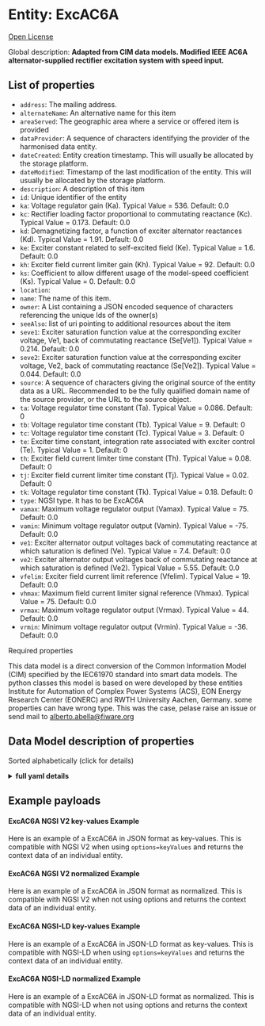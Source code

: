 Entity: ExcAC6A  
===============  
[Open License](https://github.com/smart-data-models//dataModel.EnergyCIM/blob/master/ExcAC6A/LICENSE.md)  
Global description: **Adapted from CIM data models. Modified IEEE AC6A alternator-supplied rectifier excitation system with speed input.**  

## List of properties  

- `address`: The mailing address.  - `alternateName`: An alternative name for this item  - `areaServed`: The geographic area where a service or offered item is provided  - `dataProvider`: A sequence of characters identifying the provider of the harmonised data entity.  - `dateCreated`: Entity creation timestamp. This will usually be allocated by the storage platform.  - `dateModified`: Timestamp of the last modification of the entity. This will usually be allocated by the storage platform.  - `description`: A description of this item  - `id`: Unique identifier of the entity  - `ka`: Voltage regulator gain (Ka).  Typical Value = 536. Default: 0.0  - `kc`: Rectifier loading factor proportional to commutating reactance (Kc).  Typical Value = 0.173. Default: 0.0  - `kd`: Demagnetizing factor, a function of exciter alternator reactances (Kd).  Typical Value = 1.91. Default: 0.0  - `ke`: Exciter constant related to self-excited field (Ke).  Typical Value = 1.6. Default: 0.0  - `kh`: Exciter field current limiter gain (Kh).  Typical Value = 92. Default: 0.0  - `ks`: Coefficient to allow different usage of the model-speed coefficient (Ks).  Typical Value = 0. Default: 0.0  - `location`:   - `name`: The name of this item.  - `owner`: A List containing a JSON encoded sequence of characters referencing the unique Ids of the owner(s)  - `seeAlso`: list of uri pointing to additional resources about the item  - `seve1`: Exciter saturation function value at the corresponding exciter voltage, Ve1, back of commutating reactance (Se[Ve1]).  Typical Value = 0.214. Default: 0.0  - `seve2`: Exciter saturation function value at the corresponding exciter voltage, Ve2, back of commutating reactance (Se[Ve2]).  Typical Value = 0.044. Default: 0.0  - `source`: A sequence of characters giving the original source of the entity data as a URL. Recommended to be the fully qualified domain name of the source provider, or the URL to the source object.  - `ta`: Voltage regulator time constant (Ta).  Typical Value = 0.086. Default: 0  - `tb`: Voltage regulator time constant (Tb).  Typical Value = 9. Default: 0  - `tc`: Voltage regulator time constant (Tc).  Typical Value = 3. Default: 0  - `te`: Exciter time constant, integration rate associated with exciter control (Te).  Typical Value = 1. Default: 0  - `th`: Exciter field current limiter time constant (Th).  Typical Value = 0.08. Default: 0  - `tj`: Exciter field current limiter time constant (Tj).  Typical Value = 0.02. Default: 0  - `tk`: Voltage regulator time constant (Tk).  Typical Value = 0.18. Default: 0  - `type`: NGSI type. It has to be ExcAC6A  - `vamax`: Maximum voltage regulator output (Vamax).  Typical Value = 75. Default: 0.0  - `vamin`: Minimum voltage regulator output (Vamin).  Typical Value = -75. Default: 0.0  - `ve1`: Exciter alternator output voltages back of commutating reactance at which saturation is defined (Ve).  Typical Value = 7.4. Default: 0.0  - `ve2`: Exciter alternator output voltages back of commutating reactance at which saturation is defined (Ve2).  Typical Value = 5.55. Default: 0.0  - `vfelim`: Exciter field current limit reference (Vfelim).  Typical Value = 19. Default: 0.0  - `vhmax`: Maximum field current limiter signal reference (Vhmax).  Typical Value = 75. Default: 0.0  - `vrmax`: Maximum voltage regulator output (Vrmax).  Typical Value = 44. Default: 0.0  - `vrmin`: Minimum voltage regulator output (Vrmin).  Typical Value = -36. Default: 0.0    
Required properties  
This data model is a direct conversion of the Common Information Model (CIM) specified by the IEC61970 standard into smart data models. The python classes this model is based on were developed by these entities Institute for Automation of Complex Power Systems (ACS), EON Energy Research Center (EONERC) and RWTH University Aachen, Germany. some properties can have wrong type. This was the case, pelase raise an issue or send mail to alberto.abella@fiware.org  
## Data Model description of properties  
Sorted alphabetically (click for details)  
<details><summary><strong>full yaml details</strong></summary>    
```yaml  
ExcAC6A:    
  description: 'Adapted from CIM data models. Modified IEEE AC6A alternator-supplied rectifier excitation system with speed input.'    
  properties:    
    address:    
      description: 'The mailing address.'    
      properties:    
        addressCountry:    
          description: 'Property. The country. For example, Spain. Model:''https://schema.org/Text'''    
          type: string    
        addressLocality:    
          description: 'Property. The locality in which the street address is, and which is in the region. Model:''https://schema.org/Text'''    
          type: string    
        addressRegion:    
          description: 'Property. The region in which the locality is, and which is in the country. Model:''https://schema.org/Text'''    
          type: string    
        areaServed:    
          description: 'Property. The geographic area where a service or offered item is provided. Model:''https://schema.org/Text'''    
          type: string    
        postOfficeBoxNumber:    
          description: 'Property. The post office box number for PO box addresses. For example, Spain. Model:''https://schema.org/Text'''    
          type: string    
        postalCode:    
          description: 'Property. The postal code. For example, Spain. Model:''https://schema.org/Text'''    
          type: string    
        streetAddress:    
          description: 'Property. The street address. Model:''https://schema.org/Text'''    
          type: string    
      type: Property    
    alternateName:    
      description: 'An alternative name for this item'    
      type: Property    
    areaServed:    
      description: 'The geographic area where a service or offered item is provided'    
      type: Property    
      x-ngsi:    
        model: https://schema.org/Text    
    dataProvider:    
      description: 'A sequence of characters identifying the provider of the harmonised data entity.'    
      type: Property    
    dateCreated:    
      description: 'Entity creation timestamp. This will usually be allocated by the storage platform.'    
      format: date-time    
      type: Property    
    dateModified:    
      description: 'Timestamp of the last modification of the entity. This will usually be allocated by the storage platform.'    
      format: date-time    
      type: Property    
    description:    
      description: 'A description of this item'    
      type: Property    
    id:    
      anyOf: &excac6a_-_properties_-_owner_-_items_-_anyof    
        - description: 'Property. Identifier format of any NGSI entity'    
          maxLength: 256    
          minLength: 1    
          pattern: ^[\w\-\.\{\}\$\+\*\[\]`|~^@!,:\\]+$    
          type: string    
        - description: 'Property. Identifier format of any NGSI entity'    
          format: uri    
          type: string    
      description: 'Unique identifier of the entity'    
      type: Property    
    ka:    
      description: 'Voltage regulator gain (Ka).  Typical Value = 536. Default: 0.0'    
      type: number    
      x-ngsi:    
        model: https://schema.org/Number    
    kc:    
      description: 'Rectifier loading factor proportional to commutating reactance (Kc).  Typical Value = 0.173. Default: 0.0'    
      type: number    
      x-ngsi:    
        model: https://schema.org/Number    
    kd:    
      description: 'Demagnetizing factor, a function of exciter alternator reactances (Kd).  Typical Value = 1.91. Default: 0.0'    
      type: number    
      x-ngsi:    
        model: https://schema.org/Number    
    ke:    
      description: 'Exciter constant related to self-excited field (Ke).  Typical Value = 1.6. Default: 0.0'    
      type: number    
      x-ngsi:    
        model: https://schema.org/Number    
    kh:    
      description: 'Exciter field current limiter gain (Kh).  Typical Value = 92. Default: 0.0'    
      type: number    
      x-ngsi:    
        model: https://schema.org/Number    
    ks:    
      description: 'Coefficient to allow different usage of the model-speed coefficient (Ks).  Typical Value = 0. Default: 0.0'    
      type: number    
      x-ngsi:    
        model: https://schema.org/Number    
    location:    
      $id: https://geojson.org/schema/Geometry.json    
      $schema: "http://json-schema.org/draft-07/schema#"    
      oneOf:    
        - properties:    
            bbox:    
              items:    
                type: number    
              minItems: 4    
              type: array    
            coordinates:    
              items:    
                type: number    
              minItems: 2    
              type: array    
            type:    
              enum:    
                - Point    
              type: string    
          required:    
            - type    
            - coordinates    
          title: 'GeoJSON Point'    
          type: object    
        - properties:    
            bbox:    
              items:    
                type: number    
              minItems: 4    
              type: array    
            coordinates:    
              items:    
                items:    
                  type: number    
                minItems: 2    
                type: array    
              minItems: 2    
              type: array    
            type:    
              enum:    
                - LineString    
              type: string    
          required:    
            - type    
            - coordinates    
          title: 'GeoJSON LineString'    
          type: object    
        - properties:    
            bbox:    
              items:    
                type: number    
              minItems: 4    
              type: array    
            coordinates:    
              items:    
                items:    
                  items:    
                    type: number    
                  minItems: 2    
                  type: array    
                minItems: 4    
                type: array    
              type: array    
            type:    
              enum:    
                - Polygon    
              type: string    
          required:    
            - type    
            - coordinates    
          title: 'GeoJSON Polygon'    
          type: object    
        - properties:    
            bbox:    
              items:    
                type: number    
              minItems: 4    
              type: array    
            coordinates:    
              items:    
                items:    
                  type: number    
                minItems: 2    
                type: array    
              type: array    
            type:    
              enum:    
                - MultiPoint    
              type: string    
          required:    
            - type    
            - coordinates    
          title: 'GeoJSON MultiPoint'    
          type: object    
        - properties:    
            bbox:    
              items:    
                type: number    
              minItems: 4    
              type: array    
            coordinates:    
              items:    
                items:    
                  items:    
                    type: number    
                  minItems: 2    
                  type: array    
                minItems: 2    
                type: array    
              type: array    
            type:    
              enum:    
                - MultiLineString    
              type: string    
          required:    
            - type    
            - coordinates    
          title: 'GeoJSON MultiLineString'    
          type: object    
        - properties:    
            bbox:    
              items:    
                type: number    
              minItems: 4    
              type: array    
            coordinates:    
              items:    
                items:    
                  items:    
                    items:    
                      type: number    
                    minItems: 2    
                    type: array    
                  minItems: 4    
                  type: array    
                type: array    
              type: array    
            type:    
              enum:    
                - MultiPolygon    
              type: string    
          required:    
            - type    
            - coordinates    
          title: 'GeoJSON MultiPolygon'    
          type: object    
      title: 'GeoJSON Geometry'    
    name:    
      description: 'The name of this item.'    
      type: Property    
    owner:    
      description: 'A List containing a JSON encoded sequence of characters referencing the unique Ids of the owner(s)'    
      items:    
        anyOf: *excac6a_-_properties_-_owner_-_items_-_anyof    
        description: 'Property. Unique identifier of the entity'    
      type: Property    
    seeAlso:    
      description: 'list of uri pointing to additional resources about the item'    
      oneOf:    
        - items:    
            - format: uri    
              type: string    
          minItems: 1    
          type: array    
        - format: uri    
          type: string    
      type: Property    
    seve1:    
      description: 'Exciter saturation function value at the corresponding exciter voltage, Ve1, back of commutating reactance (Se[Ve1]).  Typical Value = 0.214. Default: 0.0'    
      type: number    
      x-ngsi:    
        model: https://schema.org/Number    
    seve2:    
      description: 'Exciter saturation function value at the corresponding exciter voltage, Ve2, back of commutating reactance (Se[Ve2]).  Typical Value = 0.044. Default: 0.0'    
      type: number    
      x-ngsi:    
        model: https://schema.org/Number    
    source:    
      description: 'A sequence of characters giving the original source of the entity data as a URL. Recommended to be the fully qualified domain name of the source provider, or the URL to the source object.'    
      type: Property    
    ta:    
      description: 'Voltage regulator time constant (Ta).  Typical Value = 0.086. Default: 0'    
      type: number    
      x-ngsi:    
        model: https://schema.org/Number    
    tb:    
      description: 'Voltage regulator time constant (Tb).  Typical Value = 9. Default: 0'    
      type: number    
      x-ngsi:    
        model: https://schema.org/Number    
    tc:    
      description: 'Voltage regulator time constant (Tc).  Typical Value = 3. Default: 0'    
      type: number    
      x-ngsi:    
        model: https://schema.org/Number    
    te:    
      description: 'Exciter time constant, integration rate associated with exciter control (Te).  Typical Value = 1. Default: 0'    
      type: number    
      x-ngsi:    
        model: https://schema.org/Number    
    th:    
      description: 'Exciter field current limiter time constant (Th).  Typical Value = 0.08. Default: 0'    
      type: number    
      x-ngsi:    
        model: https://schema.org/Number    
    tj:    
      description: 'Exciter field current limiter time constant (Tj).  Typical Value = 0.02. Default: 0'    
      type: number    
      x-ngsi:    
        model: https://schema.org/Number    
    tk:    
      description: 'Voltage regulator time constant (Tk).  Typical Value = 0.18. Default: 0'    
      type: number    
      x-ngsi:    
        model: https://schema.org/Number    
    type:    
      description: 'NGSI type. It has to be ExcAC6A'    
      enum:    
        - ExcAC6A    
      type: Property    
    vamax:    
      description: 'Maximum voltage regulator output (Vamax).  Typical Value = 75. Default: 0.0'    
      type: number    
      x-ngsi:    
        model: https://schema.org/Number    
    vamin:    
      description: 'Minimum voltage regulator output (Vamin).  Typical Value = -75. Default: 0.0'    
      type: number    
      x-ngsi:    
        model: https://schema.org/Number    
    ve1:    
      description: 'Exciter alternator output voltages back of commutating reactance at which saturation is defined (Ve).  Typical Value = 7.4. Default: 0.0'    
      type: number    
      x-ngsi:    
        model: https://schema.org/Number    
    ve2:    
      description: 'Exciter alternator output voltages back of commutating reactance at which saturation is defined (Ve2).  Typical Value = 5.55. Default: 0.0'    
      type: number    
      x-ngsi:    
        model: https://schema.org/Number    
    vfelim:    
      description: 'Exciter field current limit reference (Vfelim).  Typical Value = 19. Default: 0.0'    
      type: number    
      x-ngsi:    
        model: https://schema.org/Number    
    vhmax:    
      description: 'Maximum field current limiter signal reference (Vhmax).  Typical Value = 75. Default: 0.0'    
      type: number    
      x-ngsi:    
        model: https://schema.org/Number    
    vrmax:    
      description: 'Maximum voltage regulator output (Vrmax).  Typical Value = 44. Default: 0.0'    
      type: number    
      x-ngsi:    
        model: https://schema.org/Number    
    vrmin:    
      description: 'Minimum voltage regulator output (Vrmin).  Typical Value = -36. Default: 0.0'    
      type: number    
      x-ngsi:    
        model: https://schema.org/Number    
  required: []    
  type: object    
```  
</details>    
## Example payloads    
#### ExcAC6A NGSI V2 key-values Example    
Here is an example of a ExcAC6A in JSON format as key-values. This is compatible with NGSI V2 when  using `options=keyValues` and returns the context data of an individual entity.  
#### ExcAC6A NGSI V2 normalized Example    
Here is an example of a ExcAC6A in JSON format as normalized. This is compatible with NGSI V2 when not using options and returns the context data of an individual entity.  
#### ExcAC6A NGSI-LD key-values Example    
Here is an example of a ExcAC6A in JSON-LD format as key-values. This is compatible with NGSI-LD when  using `options=keyValues` and returns the context data of an individual entity.  
#### ExcAC6A NGSI-LD normalized Example    
Here is an example of a ExcAC6A in JSON-LD format as normalized. This is compatible with NGSI-LD when not using options and returns the context data of an individual entity.  
